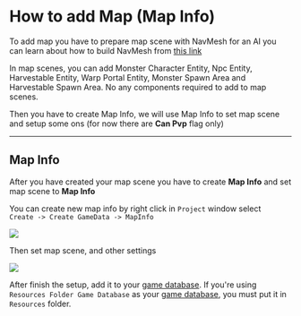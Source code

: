 # How to add Map (Map Info)

To add map you have to prepare map scene with NavMesh for an AI you can learn about how to build NavMesh from [this link](https://docs.unity3d.com/Manual/nav-BuildingNavMesh.html)

In map scenes, you can add Monster Character Entity, Npc Entity, Harvestable Entity, Warp Portal Entity, Monster Spawn Area and Harvestable Spawn Area. No any components required to add to map scenes.

Then you have to create Map Info, we will use Map Info to set map scene and setup some ons (for now there are **Can Pvp** flag only)

* * *

## Map Info

After you have created your map scene you have to create **Map Info** and set map scene to **Map Info**

You can create new map info by right click in `Project` window select   
`Create -> Create GameData -> MapInfo`

![](https://cdn-images-1.medium.com/max/1600/0*7_a38hcHWo38MNM0)

Then set map scene, and other settings

![](https://cdn-images-1.medium.com/max/1600/0*qlyeR8iDp88w6MDT)

After finish the setup, add it to your [game database](pages/103-game-database.md). If you're using `Resources Folder Game Database` as your [game database](pages/103-game-database.md), you must put it in `Resources` folder.
<!--stackedit_data:
eyJoaXN0b3J5IjpbMjA5NTM4MDc3Miw1MDU0MDcyOTRdfQ==
-->